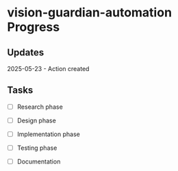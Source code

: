 # vision-guardian-automation Progress

## Updates

2025-05-23 - Action created

## Tasks

- [ ] Research phase
- [ ] Design phase
- [ ] Implementation phase
- [ ] Testing phase
- [ ] Documentation

